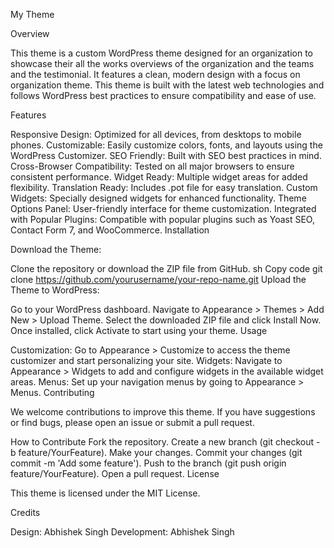 My Theme

Overview

This theme is a custom WordPress theme designed for an organization to showcase their all the works overviews of the organization and the teams and the testimonial. It features a clean, modern design with a focus on organization theme. This theme is built with the latest web technologies and follows WordPress best practices to ensure compatibility and ease of use.

Features

Responsive Design: Optimized for all devices, from desktops to mobile phones.
Customizable: Easily customize colors, fonts, and layouts using the WordPress Customizer.
SEO Friendly: Built with SEO best practices in mind.
Cross-Browser Compatibility: Tested on all major browsers to ensure consistent performance.
Widget Ready: Multiple widget areas for added flexibility.
Translation Ready: Includes .pot file for easy translation.
Custom Widgets: Specially designed widgets for enhanced functionality.
Theme Options Panel: User-friendly interface for theme customization.
Integrated with Popular Plugins: Compatible with popular plugins such as Yoast SEO, Contact Form 7, and WooCommerce.
Installation

Download the Theme:

Clone the repository or download the ZIP file from GitHub.
sh
Copy code
git clone https://github.com/yourusername/your-repo-name.git
Upload the Theme to WordPress:

Go to your WordPress dashboard.
Navigate to Appearance > Themes > Add New > Upload Theme.
Select the downloaded ZIP file and click Install Now.
Once installed, click Activate to start using your theme.
Usage

Customization:
Go to Appearance > Customize to access the theme customizer and start personalizing your site.
Widgets:
Navigate to Appearance > Widgets to add and configure widgets in the available widget areas.
Menus:
Set up your navigation menus by going to Appearance > Menus.
Contributing

We welcome contributions to improve this theme. If you have suggestions or find bugs, please open an issue or submit a pull request.

How to Contribute
Fork the repository.
Create a new branch (git checkout -b feature/YourFeature).
Make your changes.
Commit your changes (git commit -m 'Add some feature').
Push to the branch (git push origin feature/YourFeature).
Open a pull request.
License

This theme is licensed under the MIT License.

Credits

Design: Abhishek Singh
Development: Abhishek Singh
